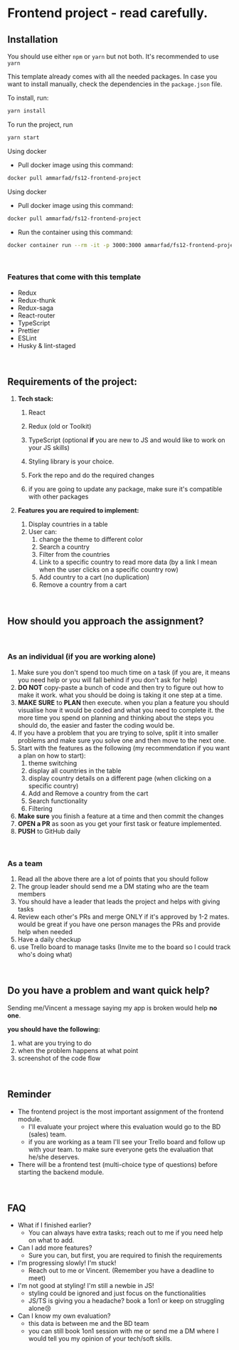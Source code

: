 # Frontend project - read carefully.
## Installation

You should use either `npm` or `yarn` but not both. It's recommended to use `yarn`

This template already comes with all the needed packages. In case you want to install manually, check the dependencies in the `package.json` file.

To install, run:

```bash
yarn install
```

To run the project, run

````bash
yarn start
````
Using docker
* Pull docker image using this command:
```bash 
docker pull ammarfad/fs12-frontend-project 
```

Using docker
* Pull docker image using this command:
```bash 
docker pull ammarfad/fs12-frontend-project 
```

* Run the container using this command: 
```bash 
docker container run --rm -it -p 3000:3000 ammarfad/fs12-frontend-project
```

<br />

### Features that come with this template

* Redux
* Redux-thunk
* Redux-saga
* React-router
* TypeScript
* Prettier
* ESLint
* Husky & lint-staged

<br />

## Requirements of the project:



1. **Tech stack:**

   1. React

   2. Redux (old or Toolkit)

   3. TypeScript (optional **if** you are new to JS and would like to work on your JS skills)

   4. Styling library is your choice.

   5. Fork the repo and do the required changes

   6. if you are going to update any package, make sure it's compatible with other packages



2. **Features you are required to implement:**

   1. Display countries in a table
   2. User can:
      1. change the theme to different color
      2. Search a country
      3. Filter from the countries
      4. Link to a specific country to read more data (by a link I mean when the user clicks on a specific country row)
      5. Add country to a cart (no duplication)
      6. Remove a country from a cart

<br />

## How should you approach the assignment?

<br />

### As an individual (if you are working alone)

1. Make sure you don't spend too much time on a task (if you are, it means you need help or you will fall behind if you don't ask for help)
2. **DO NOT** copy-paste a bunch of code and then try to figure out how to make it work. what you should be doing is taking it one step at a time.
3. **MAKE SURE** to **PLAN** then execute. when you plan a feature you should visualise how it would be coded and what you need to complete it. the more time you spend on planning and thinking about the steps you should do, the easier and faster the coding would be.
4. If you have a problem that you are trying to solve, split it into smaller problems and make sure you solve one and then move to the next one.
5. Start with the features as the following (my recommendation if you want a plan on how to start):
   1. theme switching
   2. display all countries in the table
   3. display country details on a different page (when clicking on a specific country)
   4. Add and Remove a country from the cart
   5. Search functionality
   6. Filtering
6. **Make sure** you finish a feature at a time and then commit the changes
7. **OPEN a PR** as soon as you get your first task or feature implemented.
8. **PUSH** to GitHub daily


<br />

### As a team

1. Read all the above there are a lot of points that you should follow
2. The group leader should send me a DM stating who are the team members
3. You should have a leader that leads the project and helps with giving tasks
4. Review each other's PRs and merge ONLY if it's approved by 1-2 mates. would be great if you have one person manages the PRs and provide help when needed
5. Have a daily checkup
6. use Trello board to manage tasks (Invite me to the board so I could track who's doing what)

<br />

## Do you have a problem and want quick help?

Sending me/Vincent a message saying my app is broken would help **no one**.

**you should have the following:**

1. what are you trying to do
2. when the problem happens at what point
3. screenshot of the code flow

<br />

## Reminder

* The frontend project is the most important assignment of the frontend module.
  * I'll evaluate your project where this evaluation would go to the BD (sales) team.
  * if you are working as a team I'll see your Trello board and follow up with your team. to make sure everyone gets the evaluation that he/she deserves.
* There will be a frontend test (multi-choice type of questions) before starting the backend module.

<br />

## FAQ


* What if I finished earlier?
  * You can always have extra tasks; reach out to me if you need help on what to add.
* Can I add more features?
  * Sure you can, but first, you are required to finish the requirements
* I'm progressing slowly! I'm stuck!
  * Reach out to me or Vincent. (Remember you have a deadline to meet)
* I'm not good at styling! I'm still a newbie in JS!
  * styling could be ignored and just focus on the functionalities
  * JS/TS is giving you a headache? book a 1on1 or keep on struggling alone😢
* Can I know my own evaluation?
  * this data is between me and the BD team
  * you can still book 1on1 session with me or send me a DM where I would tell you my opinion of your tech/soft skills.


 
